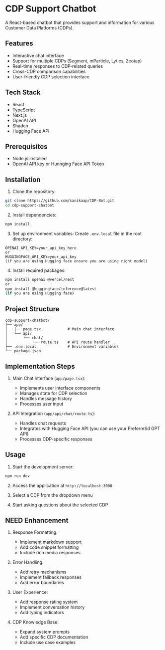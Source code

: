# CDP Support Chatbot

A React-based chatbot that provides support and information for various Customer Data Platforms (CDPs).

## Features

- Interactive chat interface
- Support for multiple CDPs (Segment, mParticle, Lytics, Zeotap)
- Real-time responses to CDP-related queries
- Cross-CDP comparison capabilities
- User-friendly CDP selection interface

## Tech Stack

- React
- TypeScript
- Next.js
- OpenAI API
- Shadcn
- Hugging Face API

## Prerequisites

- Node.js installed
- OpenAI API key or Hunnging Face API Token


## Installation

1. Clone the repository:
```bash
git clone https://github.com/sanikaap/CDP-Bot.git
cd cdp-support-chatbot
```

2. Install dependencies:
```bash
npm install
```

3. Set up environment variables:
Create `.env.local` file in the root directory:
```plaintext
OPENAI_API_KEY=your_api_key_here
or
HUGGINGFACE_API_KEY=your_api_key
(if you are using Hugging face ensure you are using right model)
```

4. Install required packages:
```bash
npm install openai @vercel/next
or
npm install @huggingface/inference@latest
(if you are using Hugging face)
```

## Project Structure

```
cdp-support-chatbot/
├── app/
│   ├── page.tsx            # Main chat interface
│   └── api/
│       └── chat/
│           └── route.ts    # API route handler
├── .env.local              # Environment variables
└── package.json
```

## Implementation Steps

1. Main Chat Interface (`app/page.tsx`):
   - Implements user interface components
   - Manages state for CDP selection
   - Handles message history
   - Processes user input

2. API Integration (`app/api/chat/route.ts`):
   - Handles chat requests
   - Integrates with Hugging Face API (you can use your PreferreSd GPT API)
   - Processes CDP-specific responses

## Usage

1. Start the development server:
```bash
npm run dev
```

2. Access the application at `http://localhost:3000`

3. Select a CDP from the dropdown menu

4. Start asking questions about the selected CDP

## NEED Enhancement

1. Response Formatting:
   - Implement markdown support
   - Add code snippet formatting
   - Include rich media responses

2. Error Handling:
   - Add retry mechanisms
   - Implement fallback responses
   - Add error boundaries

3. User Experience:
   - Add response rating system
   - Implement conversation history
   - Add typing indicators

4. CDP Knowledge Base:
   - Expand system prompts
   - Add specific CDP documentation
   - Include use case examples

